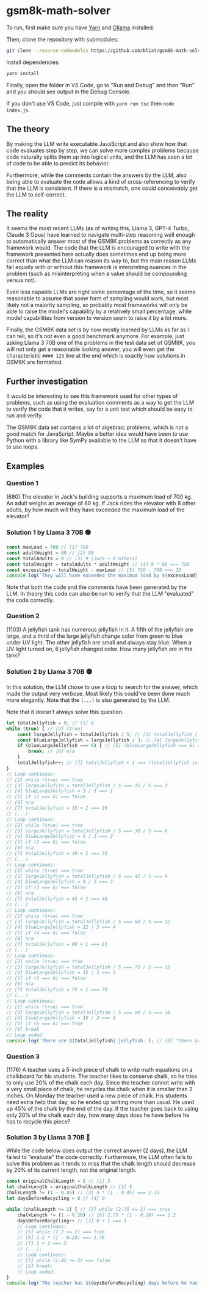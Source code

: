 # gsm8k-math-solver

To run, first make sure you have [Yarn](https://yarnpkg.com/) and
[Ollama](https://ollama.com/) installed.

Then, clone the repository with submodules:

```sh
git clone --recurse-submodules https://github.com/blixt/gsm8k-math-solver.git
```

Install dependencies:

```sh
yarn install
```

Finally, open the folder in VS Code, go to "Run and Debug" and then "Run" and
you should see output in the Debug Console.

If you don't use VS Code, just compile with `yarn run tsc` then `node index.js`.

## The theory

By making the LLM write executable JavaScript and also show how that code
evaluates step by step, we can solve more complex problems because code
naturally splits them up into logical units, and the LLM has seen a lot of code
to be able to predict its behavior.

Furthermore, while the comments contain the answers by the LLM, also being able
to evaluate the code allows a kind of cross-referencing to verify that the LLM
is consistent. If there is a mismatch, one could conceivably get the LLM to
self-correct.

## The reality

It seems the most recent LLMs (as of writing this, Llama 3, GPT-4 Turbo, Claude
3 Opus) have learned to navigate multi-step reasoning well enough to
automatically answer most of the GSM8K problems as correctly as any framework
would. The code that the LLM is encouraged to write with the framework presented
here actually does sometimes end up being more correct than what the LLM can
reason its way to, but the main reason LLMs fail equally with or without this
framework is interpreting nuances in the problem (such as misinterpreting when a
value should be compounding versus not).

Even less capable LLMs are right some percentage of the time, so it seems
reasonable to assume that some form of sampling would work, but most likely not
a majority sampling, so probably most frameworks will only be able to raise the
model's capability by a relatively small percentage, while model capabilities
from version to version seem to raise it by a lot more.

Finally, the GSM8K data set is by now mostly learned by LLMs as far as I can
tell, so it's not even a good benchmark anymore. For example, just asking Llama
3 70B one of the problems in the test data set of GSM8K, you will not only get a
reasonable looking answer, you will even get the characteristic `#### 123` line
at the end which is exactly how solutions in GSM8K are formatted.

## Further investigation

It would be interesting to see this framework used for other types of problems,
such as using the evaluation comments as a way to get the LLM to verify the code
that it writes, say for a unit test which should be easy to run and verify.

The GSM8K data set contains a lot of algebraic problems, which is not a good
match for JavaScript. Maybe a better idea would have been to use Python with a
library like SymPy available to the LLM so that it doesn't have to use loops.

## Examples

### Question 1

(680) The elevator in Jack's building supports a maximum load of 700 kg. An
adult weighs an average of 80 kg. If Jack rides the elevator with 8 other
adults, by how much will they have exceeded the maximum load of the elevator?

### Solution 1 by Llama 3 70B 🟢

```javascript
const maxLoad = 700 // [1] 700
const adultWeight = 80 // [2] 80
const totalAdults = 9 // [3] 9 (Jack + 8 others)
const totalWeight = totalAdults * adultWeight // [4] 9 * 80 === 720
const excessLoad = totalWeight - maxLoad // [5] 720 - 700 === 20
console.log(`They will have exceeded the maximum load by ${excessLoad} kg.`) // [6] "They will have exceeded the maximum load by 20 kg."
```

Note that both the code and the comments have been generated by the LLM. In
theory this code can also be run to verify that the LLM "evaluated" the code
correctly.

### Question 2

(1103) A jellyfish tank has numerous jellyfish in it. A fifth of the jellyfish
are large, and a third of the large jellyfish change color from green to blue
under UV light. The other jellyfish are small and always stay blue. When a UV
light turned on, 6 jellyfish changed color. How many jellyfish are in the tank?

### Solution 2 by Llama 3 70B 🟡

In this solution, the LLM chose to use a loop to search for the answer, which
made the output very verbose. Most likely this could've been done much more
elegantly. Note that the `(...)` is also generated by the LLM.

Note that it doesn't always solve this question.

```javascript
let totalJellyfish = 0; // [1] 0
while (true) { // [2] (true)
    const largeJellyfish = totalJellyfish / 5; // [3] totalJellyfish / 5 === (totalJellyfish is unknown)
    const blueLargeJellyfish = largeJellyfish / 3; // [4] largeJellyfish / 3 === (largeJellyfish is unknown)
    if (blueLargeJellyfish === 6) { // [5] (blueLargeJellyfish === 6) === false
        break; // [6] n/a
    }
    totalJellyfish++; // [7] totalJellyfish + 1 === (totalJellyfish is unknown)
}
// Loop continues:
// [2] while (true) === true
// [3] largeJellyfish = totalJellyfish / 5 === 15 / 5 === 3
// [4] blueLargeJellyfish = 3 / 3 === 1
// [5] if (1 === 6) === false
// [6] n/a
// [7] totalJellyfish = 15 + 1 === 16
// (...)
// Loop continues:
// [2] while (true) === true
// [3] largeJellyfish = totalJellyfish / 5 === 30 / 5 === 6
// [4] blueLargeJellyfish = 6 / 3 === 2
// [5] if (2 === 6) === false
// [6] n/a
// [7] totalJellyfish = 30 + 1 === 31
// (...)
// Loop continues:
// [2] while (true) === true
// [3] largeJellyfish = totalJellyfish / 5 === 45 / 5 === 9
// [4] blueLargeJellyfish = 9 / 3 === 3
// [5] if (3 === 6) === false
// [6] n/a
// [7] totalJellyfish = 45 + 1 === 46
// (...)
// Loop continues:
// [2] while (true) === true
// [3] largeJellyfish = totalJellyfish / 5 === 60 / 5 === 12
// [4] blueLargeJellyfish = 12 / 3 === 4
// [5] if (4 === 6) === false
// [6] n/a
// [7] totalJellyfish = 60 + 1 === 61
// (...)
// Loop continues:
// [2] while (true) === true
// [3] largeJellyfish = totalJellyfish / 5 === 75 / 5 === 15
// [4] blueLargeJellyfish = 15 / 3 === 5
// [5] if (5 === 6) === false
// [6] n/a
// [7] totalJellyfish = 75 + 1 === 76
// (...)
// Loop continues:
// [2] while (true) === true
// [3] largeJellyfish = totalJellyfish / 5 === 90 / 5 === 18
// [4] blueLargeJellyfish = 18 / 3 === 6
// [5] if (6 === 6) === true
// [6] break
// Loop ended.
console.log(`There are ${totalJellyfish} jellyfish.`); // [8] "There are 90 jellyfish."
```

### Question 3

(1176) A teacher uses a 5-inch piece of chalk to write math equations on a
chalkboard for his students. The teacher likes to conserve chalk, so he tries to
only use 20% of the chalk each day. Since the teacher cannot write with a very
small piece of chalk, he recycles the chalk when it is smaller than 2 inches. On
Monday the teacher used a new piece of chalk. His students need extra help that
day, so he ended up writing more than usual. He used up 45% of the chalk by the
end of the day. If the teacher goes back to using only 20% of the chalk each
day, how many days does he have before he has to recycle this piece?

### Solution 3 by Llama 3 70B 🔴

While the code below does output the correct answer (2 days), the LLM failed to
"evaluate" the code correctly. Furthermore, the LLM often fails to solve this
problem as it tends to miss that the chalk length should decrease by 20% of its
current length, not the original length.

```javascript
const originalChalkLength = 5 // [1] 5
let chalkLength = originalChalkLength // [2] 5
chalkLength *= (1 - 0.45) // [3] 5 * (1 - 0.45) === 2.75
let daysBeforeRecycling = 0 // [4] 0

while (chalkLength >= 2) { // [5] while (2.75 >= 2) === true
    chalkLength *= (1 - 0.20) // [6] 2.75 * (1 - 0.20) === 2.2
    daysBeforeRecycling++ // [7] 0 + 1 === 1
    // Loop continues:
    // [5] while (2.2 >= 2) === true
    // [6] 2.2 * (1 - 0.20) === 1.76
    // [7] 1 + 1 === 2
    // (...);
    // Loop continues:
    // [5] while (1.42 >= 2) === false
    // [8] break;
    // Loop ended.
}
console.log(`The teacher has ${daysBeforeRecycling} days before he has to recycle this piece.`); // [9] "The teacher has 3 days before he has to recycle this piece."
```
